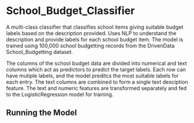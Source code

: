 # School_Budget_Classifier
A multi-class classifier that classifies school items giving suitable budget labels based on the description provided. Uses NLP to understand the description and provide labels for each school budget item. The model is trained using 100,000 school budgetting records from the DrivenData School_Budgetting dataset. 

The columns of the school budget data are divided into numerical and text columns which act as predictors to predict the target labels. Each row can have mutiple labels, and the model preditcs the most suitable labels for each entry. The text columns are combined to form a single text desciption feature. The text and numeric features are transformed separately and fed to the LogisticRegression model for training. 


## Running the Model

